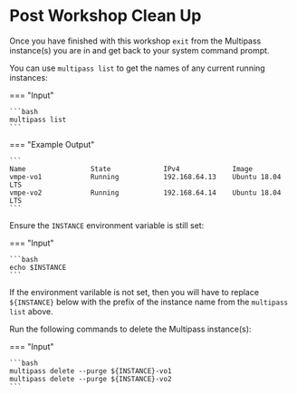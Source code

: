 # Post Workshop Clean Up

Once you have finished with this workshop `exit` from the Multipass instance(s) you are in and get back to your system command prompt.

You can use `multipass list` to get the names of any current running instances:

=== "Input"

    ```bash
    multipass list
    ```

=== "Example Output"

    ```
    Name                State             IPv4             Image
    vmpe-vo1            Running           192.168.64.13    Ubuntu 18.04 LTS
    vmpe-vo2            Running           192.168.64.14    Ubuntu 18.04 LTS
    ```

Ensure the `INSTANCE` environment variable is still set:

=== "Input"

    ```bash
    echo $INSTANCE
    ```

If the environment varilable is not set, then you will have to replace `${INSTANCE}` below with the prefix of the instance name from the `multipass list` above.

Run the following commands to delete the Multipass instance(s):

=== "Input"

    ```bash
    multipass delete --purge ${INSTANCE}-vo1
    multipass delete --purge ${INSTANCE}-vo2
    ```
